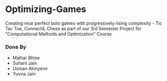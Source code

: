 # Optimizing-Games
Creating near perfect bots games with progressively rising complexity - Tic Tac Toe, Connect4, Chess as part of our 3rd Semester Project for "Computational Methods and Optimization" Course

### Done By
* Malhar Bhise
* Suhani Jain
* Usman Akinyemi
* Yuvna Jain
